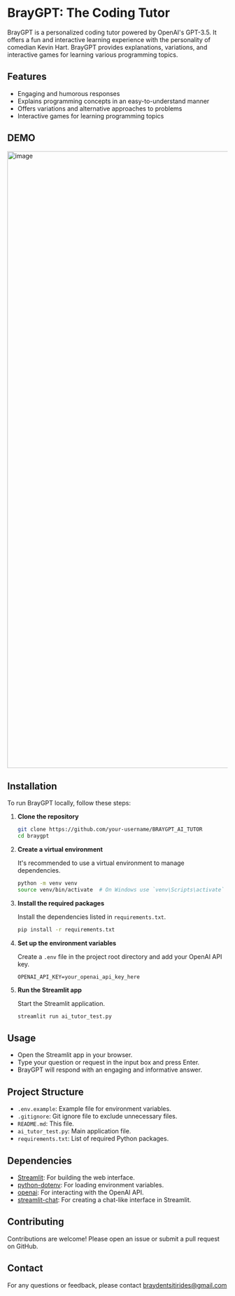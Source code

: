 # BrayGPT: The Coding Tutor

BrayGPT is a personalized coding tutor powered by OpenAI's GPT-3.5. It offers a fun and interactive learning experience with the personality of comedian Kevin Hart. BrayGPT provides explanations, variations, and interactive games for learning various programming topics.

## Features

- Engaging and humorous responses
- Explains programming concepts in an easy-to-understand manner
- Offers variations and alternative approaches to problems
- Interactive games for learning programming topics
## DEMO

<img width="1408" alt="image" src="https://github.com/tsitirides/BRAYGPT_AI_TUTOR/assets/47327032/e28f0d01-e700-4009-8b7c-e7209c762aa2">

## Installation

To run BrayGPT locally, follow these steps:

1. **Clone the repository**

    ```bash
    git clone https://github.com/your-username/BRAYGPT_AI_TUTOR
    cd braygpt
    ```

2. **Create a virtual environment**

    It's recommended to use a virtual environment to manage dependencies.

    ```bash
    python -m venv venv
    source venv/bin/activate  # On Windows use `venv\Scripts\activate`
    ```

3. **Install the required packages**

    Install the dependencies listed in `requirements.txt`.

    ```bash
    pip install -r requirements.txt
    ```

4. **Set up the environment variables**

    Create a `.env` file in the project root directory and add your OpenAI API key.

    ```env
    OPENAI_API_KEY=your_openai_api_key_here
    ```

5. **Run the Streamlit app**

    Start the Streamlit application.

    ```bash
    streamlit run ai_tutor_test.py
    ```

## Usage

- Open the Streamlit app in your browser.
- Type your question or request in the input box and press Enter.
- BrayGPT will respond with an engaging and informative answer.

## Project Structure


- `.env.example`: Example file for environment variables.
- `.gitignore`: Git ignore file to exclude unnecessary files.
- `README.md`: This file.
- `ai_tutor_test.py`: Main application file.
- `requirements.txt`: List of required Python packages.

## Dependencies

- [Streamlit](https://streamlit.io/): For building the web interface.
- [python-dotenv](https://pypi.org/project/python-dotenv/): For loading environment variables.
- [openai](https://pypi.org/project/openai/): For interacting with the OpenAI API.
- [streamlit-chat](https://pypi.org/project/streamlit-chat/): For creating a chat-like interface in Streamlit.

## Contributing

Contributions are welcome! Please open an issue or submit a pull request on GitHub.

## Contact

For any questions or feedback, please contact braydentsitirides@gmail.com

